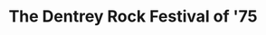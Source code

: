 ---
layout: "post"
title: "The Dentrey Rock Festival of '75"
page_id: 7
permalink: "/drf-3/"
image-left: "ALYSSIALOU_08.jpg"
image-left-size: contain
image-left-fullscreen: 100%
image-center-caption: “Dentrey Rock Festival of '75&rdquo;, self-published
---